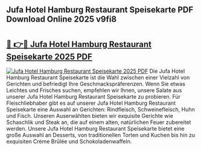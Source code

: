 ## Jufa Hotel Hamburg Restaurant Speisekarte PDF Download Online 2025 v9fi8

# <h2><a href="http://gcc2icw.nevu.top/?p=Jufa+Hotel+Hamburg+Restaurant+Speisekarte">🔗 👉🔴 Jufa Hotel Hamburg Restaurant Speisekarte 2025 PDF</a></h2>

[![Jufa Hotel Hamburg Restaurant Speisekarte 2025 PDF](https://i.imgur.com/dBaPXMq.png)](http://gcc2icw.nevu.top/?p=Jufa+Hotel+Hamburg+Restaurant+Speisekarte)
Die Jufa Hotel Hamburg Restaurant Speisekarte ist die Wahl zwischen einer Vielzahl von Gerichten und befriedigt Ihre Geschmackspräferenzen. Wenn Sie etwas Leichtes und Frisches suchen, empfehlen wir Ihnen, unsere Salate aus unserer Jufa Hotel Hamburg Restaurant Speisekarte zu probieren. Für Fleischliebhaber gibt es auf unserer Jufa Hotel Hamburg Restaurant Speisekarte eine Auswahl an Gerichten: Rindfleisch, Schweinefleisch, Huhn und Fisch. Unseren Auserwählten bieten wir exquisite Gerichte wie Schaschlik und Steak an, die auf einem alten, natürlichen Feuer zubereitet werden. Unsere Jufa Hotel Hamburg Restaurant Speisekarte bietet eine große Auswahl an Desserts, von traditionellen Torten und Kuchen bis hin zu exquisiten Crème Brûlée und Schokoladenwaffeln.
